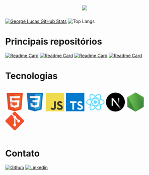 <h1 align="center">
<img src="https://readme-typing-svg.herokuapp.com/?font=Righteous&size=35&color=4493f8&center=true&vCenter=true&width=500&height=70&duration=2000&lines=olá!+👋;+me+chamo+George+Lucas!;sou+Desenvolvedor+Web" />
</h1>

[![George Lucas GitHub Stats](https://github-readme-stats.vercel.app/api?username=georgelucgo&hide=stars,prs,issues,contribs&show_icons=true&locale=pt-br&bg_color=000000)](https://github.com/georgelucgo/)
![Top Langs](https://github-readme-stats.vercel.app/api/top-langs/?username=georgelucgo&locale=pt-br&layout=compact&bg_color=000000)


<h1>Principais repositórios</h1>

[![Readme Card](https://github-readme-stats.vercel.app/api/pin/?username=georgelucgo&repo=spirit-ride&bg_color=000000)](https://github.com/georgelucgo/spirit-ride)
[![Readme Card](https://github-readme-stats.vercel.app/api/pin/?username=georgelucgo&repo=love-pair&bg_color=000000)](https://github.com/georgelucgo/love-pair)
[![Readme Card](https://github-readme-stats.vercel.app/api/pin/?username=georgelucgo&repo=projeto-cripto&bg_color=000000)](https://github.com/georgelucgo/projeto-cripto)
[![Readme Card](https://github-readme-stats.vercel.app/api/pin/?username=georgelucgo&repo=projeto-linktree&bg_color=000000)](https://github.com/georgelucgo/projeto-linktree)

<h1>Tecnologias</h1>
<div style="display: inline_block"><br>
  <img align="center" alt="HTML" height="60" width="60" src="https://raw.githubusercontent.com/devicons/devicon/master/icons/html5/html5-original.svg">
  <img align="center" alt="CSS" height="60" width="60" src="https://raw.githubusercontent.com/devicons/devicon/master/icons/css3/css3-original.svg">
  <img align="center" alt="JS" height="60" width="60" src="https://raw.githubusercontent.com/devicons/devicon/master/icons/javascript/javascript-original.svg">
  <img align="center" alt="TS" height="60" width="60" src="https://raw.githubusercontent.com/devicons/devicon/master/icons/typescript/typescript-original.svg">
  <img align="center" alt="React JS" height="60" width="60" src="https://raw.githubusercontent.com/devicons/devicon/master/icons/react/react-original.svg">
  <img align="center" alt="Next JS" height="60" width="60" src="https://raw.githubusercontent.com/devicons/devicon/master/icons/nextjs/nextjs-original.svg">
  <img align="center" alt="Node JS" height="60" width="60" src="https://raw.githubusercontent.com/devicons/devicon/master/icons/nodejs/nodejs-original.svg">
  <img align="center" alt="Git" height="60" width="60" src="https://raw.githubusercontent.com/devicons/devicon/master/icons/git/git-original.svg">
</div>

<br/>
<h1>Contato</h1>

[![Github](https://img.shields.io/badge/GitHub-100000?style=for-the-badge&logo=github&logoColor=white
)](https://github.com/georgelucgo/)
[![Linkedin](https://img.shields.io/badge/LinkedIn-0077B5?style=for-the-badge&logo=linkedin&logoColor=white
)](https://www.linkedin.com/in/georgelucgo/)
